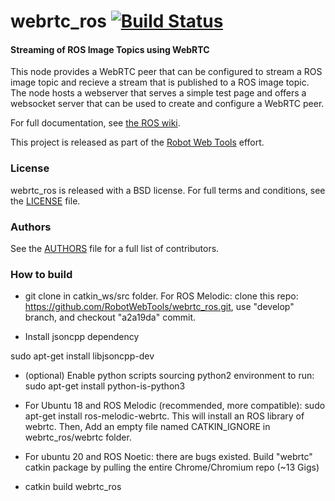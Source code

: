 webrtc_ros [![Build Status](https://api.travis-ci.org/RobotWebTools/webrtc_ros.png)](https://travis-ci.org/RobotWebTools/webrtc_ros)
================

#### Streaming of ROS Image Topics using WebRTC
This node provides a WebRTC peer that can be configured to stream a ROS image topic and recieve a stream that is published to a ROS image topic.
The node hosts a webserver that serves a simple test page and offers a websocket server that can be used to create and configure a WebRTC peer.

For full documentation, see [the ROS wiki](http://wiki.ros.org/webrtc_ros).

This project is released as part of the [Robot Web Tools](https://robotwebtools.github.io/) effort.

### License
webrtc_ros is released with a BSD license. For full terms and conditions, see the [LICENSE](LICENSE) file.

### Authors
See the [AUTHORS](AUTHORS.md) file for a full list of contributors.

### How to build
- git clone in catkin_ws/src folder. For ROS Melodic: clone this repo: https://github.com/RobotWebTools/webrtc_ros.git, use "develop" branch, and checkout "a2a19da" commit.

- Install jsoncpp dependency
  
sudo apt-get install libjsoncpp-dev

- (optional) Enable python scripts sourcing python2 environment to run:
sudo apt-get install python-is-python3

- For Ubuntu 18 and ROS Melodic (recommended, more compatible): sudo apt-get install ros-melodic-webrtc. This will install an ROS library of webrtc. Then, Add an empty file named CATKIN_IGNORE in webrtc_ros/webrtc folder.

- For ubuntu 20 and ROS Noetic: there are bugs existed. Build "webrtc" catkin package by pulling the entire Chrome/Chromium repo (~13 Gigs)

- catkin build webrtc_ros

